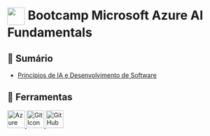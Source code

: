 <h1>
    <a href="https://www.dio.me/bootcamp/microsoft-azure-ai-fundamentals">
     <img align="center" width="40px" src="https://hermes.dio.me/tracks/4d998d5c-36c1-497b-8da0-8db465c820eb.png"></a>
    <span> Bootcamp Microsoft Azure AI Fundamentals</span>
</h1>

## 📜 Sumário

- [Princípios de IA e Desenvolvimento de Software](../dio-microsoft-azure-ai-fundamentals/m01/fundamentos-ia.md)

## 🔧 Ferramentas
<a href="https://learn.microsoft.com/pt-br/azure">
    <img loading="lazy" src="https://cdn.jsdelivr.net/gh/devicons/devicon@latest/icons/azure/azure-original.svg" width="40" height="40" alt="Azure Icon">
</a>
<a href="https://git-scm.com/doc">
    <img loading="lazy" src="https://cdn.jsdelivr.net/gh/devicons/devicon/icons/git/git-original.svg" width="40" height="40" alt="Git Icon">
</a>
<a href="https://docs.github.com/">
    <img loading="lazy" src="https://cdn.jsdelivr.net/gh/devicons/devicon@latest/icons/github/github-original.svg" width="40" height="40" alt="GitHub Icon">
</a>
<br>